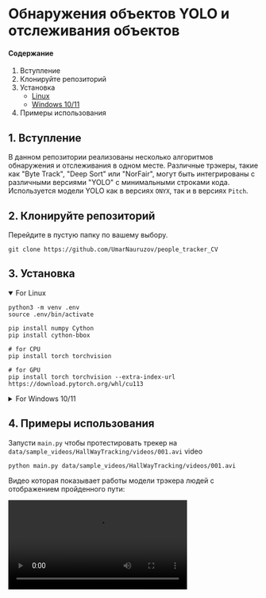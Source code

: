 # Обнаружения объектов YOLO и отслеживания объектов

#### Содержание
1. Вступление
2. Клонируйте репозиторий
3. Установка
    - [Linux](#3-Установка)
    - [Windows 10/11](#3-Установка) 
4. Примеры использования

## 1. Вступление

В данном репозитории реализованы несколько алгоритмов обнаружения и отслеживания в одном месте. Различные трэкеры, 
такие как "Byte Track", "Deep Sort" или "NorFair", могут быть интегрированы с различными версиями "YOLO" с минимальными строками кода.
Используется модели YOLO как в версиях `ONYX`, так и в версиях `Pitch`.

## 2. Клонируйте репозиторий

Перейдите в пустую папку по вашему выбору.

```git clone https://github.com/UmarNauruzov/people_tracker_CV```


## 3. Установка
<details open>
<summary>For Linux</summary>

```shell
python3 -m venv .env
source .env/bin/activate

pip install numpy Cython
pip install cython-bbox

# for CPU
pip install torch torchvision

# for GPU
pip install torch torchvision --extra-index-url https://download.pytorch.org/whl/cu113

```
</details>

<details>
<summary> For Windows 10/11</summary>

```shell
python -m venv .env
.env\Scripts\activate
pip install numpy Cython
pip install -e git+https://github.com/samson-wang/cython_bbox.git#egg=cython-bbox

# for CPU
pip install torch torchvision

# for GPU
pip install torch torchvision --extra-index-url https://download.pytorch.org/whl/cu113
or
pip install torch==1.10.1+cu113 torchvision==0.11.2+cu113 torchaudio===0.10.1+cu113 -f https://download.pytorch.org/whl/cu113/torch_stable.html
```
</details>

## 4. Примеры использования

Запусти `main.py` чтобы протестировать трекер на `data/sample_videos/HallWayTracking/videos/001.avi` video

```
python main.py data/sample_videos/HallWayTracking/videos/001.avi
```
Видео которая показывает работы модели трэкера людей с отображением пройденного пути:

<video src='[data/sample_videos/results/result_compressed.mp4](https://github.com/UmarNauruzov/people_tracker_CV/blob/master/data/results/result_compressed.mp4)' width=360/>
![hippo](https://media3.giphy.com/media/aUovxH8Vf9qDu/giphy.gif)

### Run in `Google Colab`

 <a href="https://colab.research.google.com/drive/1tafZRbNl_BV65qWA-kbBdOt80J6GIe0V?usp=sharing"><img src="https://colab.research.google.com/assets/colab-badge.svg" alt="Open In Colab"></a>

